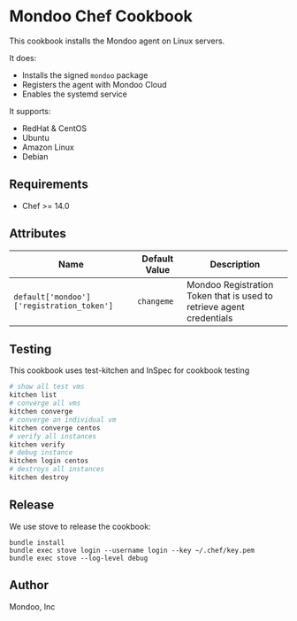 # Mondoo Chef Cookbook

This cookbook installs the Mondoo agent on Linux servers. 

It does:

 * Installs the signed `mondoo` package
 * Registers the agent with Mondoo Cloud
 * Enables the systemd service

It supports:

 * RedHat & CentOS
 * Ubuntu
 * Amazon Linux
 * Debian

## Requirements

* Chef >= 14.0


## Attributes

| Name           | Default Value | Description                        |
| -------------- | ------------- | -----------------------------------|
| `default['mondoo']['registration_token']` | `changeme` | Mondoo Registration Token that is used to retrieve agent credentials


## Testing

This cookbook uses test-kitchen and InSpec for cookbook testing

```bash
# show all test vms 
kitchen list
# converge all vms
kitchen converge
# converge an individual vm
kitchen converge centos
# verify all instances
kitchen verify
# debug instance
kitchen login centos
# destroys all instances
kitchen destroy
```

## Release

We use stove to release the cookbook:

```
bundle install
bundle exec stove login --username login --key ~/.chef/key.pem
bundle exec stove --log-level debug
```

## Author

Mondoo, Inc
